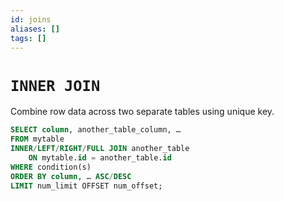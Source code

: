 ```yaml
---
id: joins
aliases: []
tags: []
---
```


# `INNER JOIN`
Combine row data across two separate tables using unique key.
```sql
SELECT column, another_table_column, …
FROM mytable
INNER/LEFT/RIGHT/FULL JOIN another_table 
    ON mytable.id = another_table.id
WHERE condition(s)
ORDER BY column, … ASC/DESC
LIMIT num_limit OFFSET num_offset;
```

